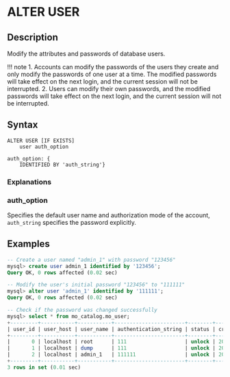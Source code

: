 # **ALTER USER**

## **Description**

Modify the attributes and passwords of database users.

!!! note
    1. Accounts can modify the passwords of the users they create and only modify the passwords of one user at a time. The modified passwords will take effect on the next login, and the current session will not be interrupted.
    2. Users can modify their own passwords, and the modified passwords will take effect on the next login, and the current session will not be interrupted.

## **Syntax**

```
ALTER USER [IF EXISTS]
    user auth_option

auth_option: {
    IDENTIFIED BY 'auth_string'}
```

### Explanations

### auth_option

Specifies the default user name and authorization mode of the account, `auth_string` specifies the password explicitly.

## **Examples**

```sql
-- Create a user named "admin_1" with password "123456"
mysql> create user admin_1 identified by '123456';
Query OK, 0 rows affected (0.02 sec)

-- Modify the user's initial password "123456" to "111111"
mysql> alter user 'admin_1' identified by '111111';
Query OK, 0 rows affected (0.02 sec)

-- Check if the password was changed successfully
mysql> select * from mo_catalog.mo_user;
+---------+-----------+-----------+-----------------------+--------+---------------------+--------------+------------+---------+-------+--------------+
| user_id | user_host | user_name | authentication_string | status | created_time        | expired_time | login_type | creator | owner | default_role |
+---------+-----------+-----------+-----------------------+--------+---------------------+--------------+------------+---------+-------+--------------+
|       0 | localhost | root      | 111                   | unlock | 2023-04-19 06:37:58 | NULL         | PASSWORD   |       0 |     0 |            0 |
|       1 | localhost | dump      | 111                   | unlock | 2023-04-19 06:37:58 | NULL         | PASSWORD   |       0 |     0 |            0 |
|       2 | localhost | admin_1   | 111111                | unlock | 2023-04-21 06:21:31 | NULL         | PASSWORD   |       1 |     0 |            1 |
+---------+-----------+-----------+-----------------------+--------+---------------------+--------------+------------+---------+-------+--------------+
3 rows in set (0.01 sec)
```

<!--select admin_1, mr.role_name  from mo_catalog.mo_role mr, mo_catalog.mo_user mu, mo_catalog.mo_user_grant mur
where mr.role_id =mur.role_id and mu.user_id = mur.user_id
order by mu.user_id asc, mr.role_id ;-->
